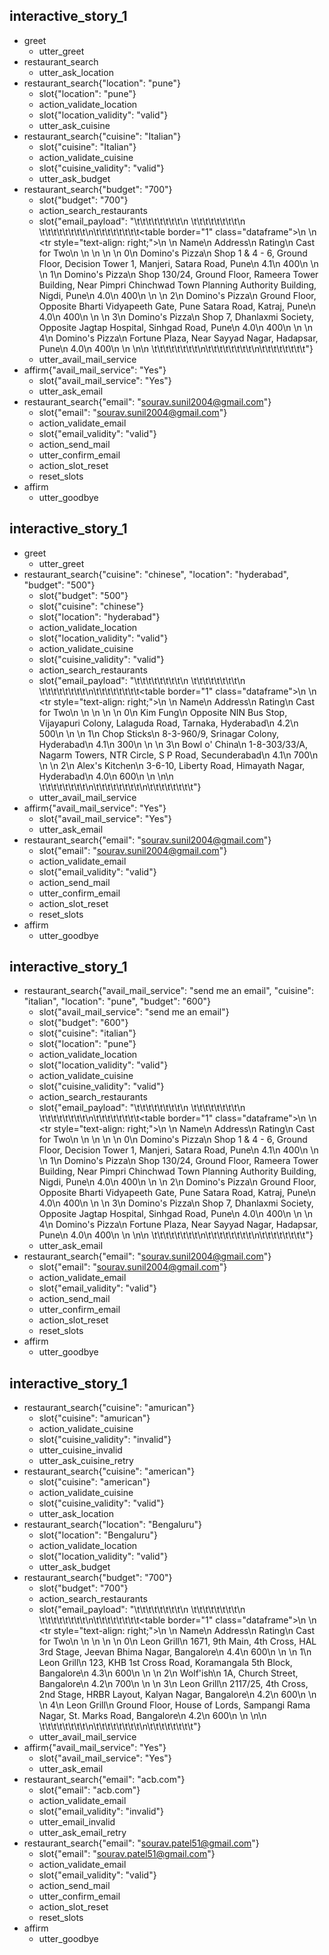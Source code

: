## interactive_story_1
* greet
    - utter_greet
* restaurant_search
    - utter_ask_location
* restaurant_search{"location": "pune"}
    - slot{"location": "pune"}
    - action_validate_location
    - slot{"location_validity": "valid"}
    - utter_ask_cuisine
* restaurant_search{"cuisine": "Italian"}
    - slot{"cuisine": "Italian"}
    - action_validate_cuisine
    - slot{"cuisine_validity": "valid"}
    - utter_ask_budget
* restaurant_search{"budget": "700"}
    - slot{"budget": "700"}
    - action_search_restaurants
    - slot{"email_payload": "\t\t\t\t\t\t\t\t<html>\n  \t\t\t\t\t\t\t\t<head></head>\n  \t\t\t\t\t\t\t\t<body>\n\t\t\t\t\t\t\t\t<table border=\"1\" class=\"dataframe\">\n  <thead>\n    <tr style=\"text-align: right;\">\n      <th></th>\n      <th>Name</th>\n      <th>Address</th>\n      <th>Rating</th>\n      <th>Cast for Two</th>\n    </tr>\n  </thead>\n  <tbody>\n    <tr>\n      <th>0</th>\n      <td>Domino's Pizza</td>\n      <td>Shop 1 &amp; 4 - 6, Ground Floor, Decision Tower 1, Manjeri, Satara Road, Pune</td>\n      <td>4.1</td>\n      <td>400</td>\n    </tr>\n    <tr>\n      <th>1</th>\n      <td>Domino's Pizza</td>\n      <td>Shop 130/24, Ground Floor, Rameera Tower Building, Near Pimpri Chinchwad Town Planning Authority Building, Nigdi, Pune</td>\n      <td>4.0</td>\n      <td>400</td>\n    </tr>\n    <tr>\n      <th>2</th>\n      <td>Domino's Pizza</td>\n      <td>Ground Floor, Opposite Bharti Vidyapeeth Gate, Pune Satara Road, Katraj, Pune</td>\n      <td>4.0</td>\n      <td>400</td>\n    </tr>\n    <tr>\n      <th>3</th>\n      <td>Domino's Pizza</td>\n      <td>Shop 7, Dhanlaxmi Society, Opposite Jagtap Hospital, Sinhgad Road, Pune</td>\n      <td>4.0</td>\n      <td>400</td>\n    </tr>\n    <tr>\n      <th>4</th>\n      <td>Domino's Pizza</td>\n      <td>Fortune Plaza, Near Sayyad Nagar, Hadapsar, Pune</td>\n      <td>4.0</td>\n      <td>400</td>\n    </tr>\n  </tbody>\n</table>\n  \t\t\t\t\t\t\t\t</body>\n\t\t\t\t\t\t\t\t</html>\n\t\t\t\t\t\t\t\t"}
    - utter_avail_mail_service
* affirm{"avail_mail_service": "Yes"}
    - slot{"avail_mail_service": "Yes"}
    - utter_ask_email
* restaurant_search{"email": "sourav.sunil2004@gmail.com"}
    - slot{"email": "sourav.sunil2004@gmail.com"}
    - action_validate_email
    - slot{"email_validity": "valid"}
    - action_send_mail
    - utter_confirm_email
    - action_slot_reset
    - reset_slots
* affirm
    - utter_goodbye

## interactive_story_1
* greet
    - utter_greet
* restaurant_search{"cuisine": "chinese", "location": "hyderabad", "budget": "500"}
    - slot{"budget": "500"}
    - slot{"cuisine": "chinese"}
    - slot{"location": "hyderabad"}
    - action_validate_location
    - slot{"location_validity": "valid"}
    - action_validate_cuisine
    - slot{"cuisine_validity": "valid"}
    - action_search_restaurants
    - slot{"email_payload": "\t\t\t\t\t\t\t\t<html>\n  \t\t\t\t\t\t\t\t<head></head>\n  \t\t\t\t\t\t\t\t<body>\n\t\t\t\t\t\t\t\t<table border=\"1\" class=\"dataframe\">\n  <thead>\n    <tr style=\"text-align: right;\">\n      <th></th>\n      <th>Name</th>\n      <th>Address</th>\n      <th>Rating</th>\n      <th>Cast for Two</th>\n    </tr>\n  </thead>\n  <tbody>\n    <tr>\n      <th>0</th>\n      <td>Kim Fung</td>\n      <td>Opposite NIN Bus Stop, Vijayapuri Colony, Lalaguda Road, Tarnaka, Hyderabad</td>\n      <td>4.2</td>\n      <td>500</td>\n    </tr>\n    <tr>\n      <th>1</th>\n      <td>Chop Sticks</td>\n      <td>8-3-960/9, Srinagar Colony, Hyderabad</td>\n      <td>4.1</td>\n      <td>300</td>\n    </tr>\n    <tr>\n      <th>3</th>\n      <td>Bowl o' China</td>\n      <td>1-8-303/33/A, Nagarm Towers, NTR Circle, S P Road, Secunderabad</td>\n      <td>4.1</td>\n      <td>700</td>\n    </tr>\n    <tr>\n      <th>2</th>\n      <td>Alex's Kitchen</td>\n      <td>3-6-10, Liberty Road, Himayath Nagar, Hyderabad</td>\n      <td>4.0</td>\n      <td>600</td>\n    </tr>\n  </tbody>\n</table>\n  \t\t\t\t\t\t\t\t</body>\n\t\t\t\t\t\t\t\t</html>\n\t\t\t\t\t\t\t\t"}
    - utter_avail_mail_service
* affirm{"avail_mail_service": "Yes"}
    - slot{"avail_mail_service": "Yes"}
    - utter_ask_email
* restaurant_search{"email": "sourav.sunil2004@gmail.com"}
    - slot{"email": "sourav.sunil2004@gmail.com"}
    - action_validate_email
    - slot{"email_validity": "valid"}
    - action_send_mail
    - utter_confirm_email
    - action_slot_reset
    - reset_slots
* affirm
    - utter_goodbye

## interactive_story_1
* restaurant_search{"avail_mail_service": "send me an email", "cuisine": "italian", "location": "pune", "budget": "600"}
    - slot{"avail_mail_service": "send me an email"}
    - slot{"budget": "600"}
    - slot{"cuisine": "italian"}
    - slot{"location": "pune"}
    - action_validate_location
    - slot{"location_validity": "valid"}
    - action_validate_cuisine
    - slot{"cuisine_validity": "valid"}
    - action_search_restaurants
    - slot{"email_payload": "\t\t\t\t\t\t\t\t<html>\n  \t\t\t\t\t\t\t\t<head></head>\n  \t\t\t\t\t\t\t\t<body>\n\t\t\t\t\t\t\t\t<table border=\"1\" class=\"dataframe\">\n  <thead>\n    <tr style=\"text-align: right;\">\n      <th></th>\n      <th>Name</th>\n      <th>Address</th>\n      <th>Rating</th>\n      <th>Cast for Two</th>\n    </tr>\n  </thead>\n  <tbody>\n    <tr>\n      <th>0</th>\n      <td>Domino's Pizza</td>\n      <td>Shop 1 &amp; 4 - 6, Ground Floor, Decision Tower 1, Manjeri, Satara Road, Pune</td>\n      <td>4.1</td>\n      <td>400</td>\n    </tr>\n    <tr>\n      <th>1</th>\n      <td>Domino's Pizza</td>\n      <td>Shop 130/24, Ground Floor, Rameera Tower Building, Near Pimpri Chinchwad Town Planning Authority Building, Nigdi, Pune</td>\n      <td>4.0</td>\n      <td>400</td>\n    </tr>\n    <tr>\n      <th>2</th>\n      <td>Domino's Pizza</td>\n      <td>Ground Floor, Opposite Bharti Vidyapeeth Gate, Pune Satara Road, Katraj, Pune</td>\n      <td>4.0</td>\n      <td>400</td>\n    </tr>\n    <tr>\n      <th>3</th>\n      <td>Domino's Pizza</td>\n      <td>Shop 7, Dhanlaxmi Society, Opposite Jagtap Hospital, Sinhgad Road, Pune</td>\n      <td>4.0</td>\n      <td>400</td>\n    </tr>\n    <tr>\n      <th>4</th>\n      <td>Domino's Pizza</td>\n      <td>Fortune Plaza, Near Sayyad Nagar, Hadapsar, Pune</td>\n      <td>4.0</td>\n      <td>400</td>\n    </tr>\n  </tbody>\n</table>\n  \t\t\t\t\t\t\t\t</body>\n\t\t\t\t\t\t\t\t</html>\n\t\t\t\t\t\t\t\t"}
    - utter_ask_email
* restaurant_search{"email": "sourav.sunil2004@gmail.com"}
    - slot{"email": "sourav.sunil2004@gmail.com"}
    - action_validate_email
    - slot{"email_validity": "valid"}
    - action_send_mail
    - utter_confirm_email
    - action_slot_reset
    - reset_slots
* affirm
    - utter_goodbye

## interactive_story_1
* restaurant_search{"cuisine": "amurican"}
    - slot{"cuisine": "amurican"}
    - action_validate_cuisine
    - slot{"cuisine_validity": "invalid"}
    - utter_cuisine_invalid
    - utter_ask_cuisine_retry
* restaurant_search{"cuisine": "american"}
    - slot{"cuisine": "american"}
    - action_validate_cuisine
    - slot{"cuisine_validity": "valid"}
    - utter_ask_location
* restaurant_search{"location": "Bengaluru"}
    - slot{"location": "Bengaluru"}
    - action_validate_location
    - slot{"location_validity": "valid"}
    - utter_ask_budget
* restaurant_search{"budget": "700"}
    - slot{"budget": "700"}
    - action_search_restaurants
    - slot{"email_payload": "\t\t\t\t\t\t\t\t<html>\n  \t\t\t\t\t\t\t\t<head></head>\n  \t\t\t\t\t\t\t\t<body>\n\t\t\t\t\t\t\t\t<table border=\"1\" class=\"dataframe\">\n  <thead>\n    <tr style=\"text-align: right;\">\n      <th></th>\n      <th>Name</th>\n      <th>Address</th>\n      <th>Rating</th>\n      <th>Cast for Two</th>\n    </tr>\n  </thead>\n  <tbody>\n    <tr>\n      <th>0</th>\n      <td>Leon Grill</td>\n      <td>1671, 9th Main, 4th Cross, HAL 3rd Stage, Jeevan Bhima Nagar, Bangalore</td>\n      <td>4.4</td>\n      <td>600</td>\n    </tr>\n    <tr>\n      <th>1</th>\n      <td>Leon Grill</td>\n      <td>123, KHB 1st Cross Road, Koramangala 5th Block, Bangalore</td>\n      <td>4.3</td>\n      <td>600</td>\n    </tr>\n    <tr>\n      <th>2</th>\n      <td>Wolf'ish</td>\n      <td>1A, Church Street, Bangalore</td>\n      <td>4.2</td>\n      <td>700</td>\n    </tr>\n    <tr>\n      <th>3</th>\n      <td>Leon Grill</td>\n      <td>2117/25, 4th Cross, 2nd Stage, HRBR Layout, Kalyan Nagar, Bangalore</td>\n      <td>4.2</td>\n      <td>600</td>\n    </tr>\n    <tr>\n      <th>4</th>\n      <td>Leon Grill</td>\n      <td>Ground Floor, House of Lords, Sampangi Rama Nagar, St. Marks Road, Bangalore</td>\n      <td>4.2</td>\n      <td>600</td>\n    </tr>\n  </tbody>\n</table>\n  \t\t\t\t\t\t\t\t</body>\n\t\t\t\t\t\t\t\t</html>\n\t\t\t\t\t\t\t\t"}
    - utter_avail_mail_service
* affirm{"avail_mail_service": "Yes"}
    - slot{"avail_mail_service": "Yes"}
    - utter_ask_email
* restaurant_search{"email": "acb.com"}
    - slot{"email": "acb.com"}
    - action_validate_email
    - slot{"email_validity": "invalid"}
    - utter_email_invalid
    - utter_ask_email_retry
* restaurant_search{"email": "sourav.patel51@gmail.com"}
    - slot{"email": "sourav.patel51@gmail.com"}
    - action_validate_email
    - slot{"email_validity": "valid"}
    - action_send_mail
    - utter_confirm_email
    - action_slot_reset
    - reset_slots
* affirm
    - utter_goodbye
